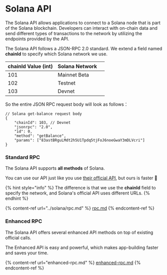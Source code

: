 # Solana API

The Solana API allows applications to connect to a Solana node that is part of the Solana blockchain. Developers can interact with on-chain data and send different types of transactions to the network by utilizing the endpoints provided by the API.&#x20;

The Solana API follows a JSON-RPC 2.0 standard. We extend a field named **chainId** to specify which Solana network we use.&#x20;

| chainId Value (int) | Solana Network |   |
| ------------------- | -------------- | - |
| 101                 | Mainnet Beta   |   |
| 102                 | Testnet        |   |
| 103                 | Devnet         |   |

So the entire JSON RPC request body will look as follows：

```json5
// Solana get-balance request body
{
    "chainId": 103, // Devnet
    "jsonrpc": "2.0",
    "id": 0,
    "method": "getBalance",
    "params": ["83astBRguLMdt2h5U1Tpdq5tjFoJ6noeGwaY3mDLVcri"]
}
```

### Standard RPC

The Solana API supports **all methods** of Solana.

You can use our API just like you use [their official API](https://docs.solana.com/developing/clients/jsonrpc-api), but ours is faster 🚀

{% hint style="info" %}
The difference is that we use the **chainId** field to specify the network, and Solana's official API uses different URLs.
{% endhint %}

{% content-ref url="../solana/rpc.md" %}
[rpc.md](../solana/rpc.md)
{% endcontent-ref %}

### Enhanced RPC

The Solana API offers several enhanced API methods on top of existing official calls.&#x20;

The Enhanced API is easy and powerful, which makes app-building faster and saves your time.

{% content-ref url="enhanced-rpc.md" %}
[enhanced-rpc.md](enhanced-rpc.md)
{% endcontent-ref %}
